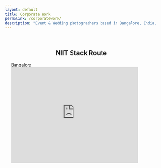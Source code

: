 ```yaml
---
layout: default
title: Corporate Work
permalink: /corporatework/
description: "Event & Wedding photographers based in Bangalore, India. We love creating beautiful imagery of authentic moments that evoke genuine emotion."
---
```


  <div class="row " style="padding: 20px; " >
    <div class="row ">
      <h2 class="index_h1" style="text-align: center;">NIIT Stack Route</h2>
      <span > Bangalore</span>
      <br>
    </div>
    <div class="video-responsive" >
    <iframe width="420" height="315" src="https://www.youtube.com/embed/yVyfhvUNeDQ" frameborder="0" allowfullscreen></iframe>
    </div>
  </div>
  <br>